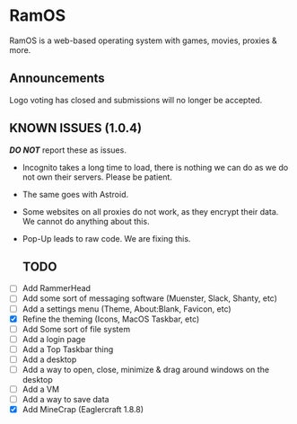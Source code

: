 # RamOS
RamOS is a web-based operating system with games, movies, proxies & more.

## Announcements
Logo voting has closed and submissions will no longer be accepted.
## KNOWN ISSUES (1.0.4)
**_DO NOT_** report these as issues.
- Incognito takes a long time to load, there is nothing we can do as we do not own their servers. Please be patient.
- The same goes with Astroid.
- Some websites on all proxies do not work, as they encrypt their data. We cannot do anything about this.
- Pop-Up leads to raw code. We are fixing this.

  ## TODO
- [ ] Add RammerHead
- [ ] Add some sort of messaging software (Muenster, Slack, Shanty, etc)
- [ ] Add a settings menu (Theme, About:Blank, Favicon, etc)
- [x] Refine the theming (Icons, MacOS Taskbar, etc)
- [ ] Add Some sort of file system
- [ ] Add a login page
- [ ] Add a Top Taskbar thing
- [ ] Add a desktop
- [ ] Add a way to open, close, minimize & drag around windows on the desktop
- [ ] Add a VM
- [ ] Add a way to save data
- [x] Add MineCrap (Eaglercraft 1.8.8)
